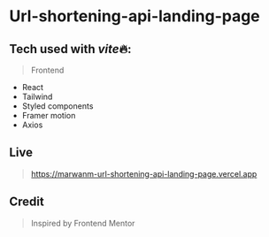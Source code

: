 # Url-shortening-api-landing-page

## Tech used with *vite*🔥:

> Frontend

- React
- Tailwind
- Styled components
- Framer motion
- Axios

## Live

> https://marwanm-url-shortening-api-landing-page.vercel.app

## Credit

> Inspired by Frontend Mentor
